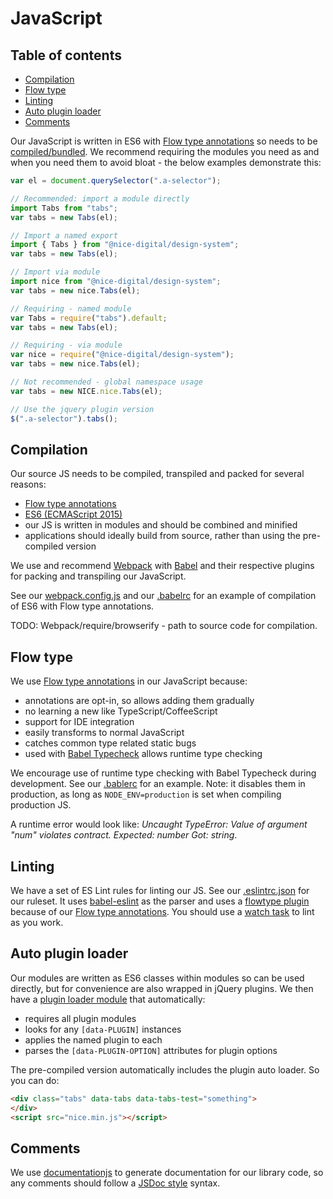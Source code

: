 # JavaScript

## Table of contents

* [Compilation](#compilation)
* [Flow type](#flow-type)
* [Linting](#linting)
* [Auto plugin loader](#auto-plugin-loader)
* [Comments](#comments)

Our JavaScript is written in ES6 with [Flow type annotations](#flow-type) so needs to be [compiled/bundled](#compilation). We recommend requiring the modules you need as and when you need them to avoid bloat - the below examples demonstrate this:

```JavaScript
var el = document.querySelector(".a-selector");

// Recommended: import a module directly
import Tabs from "tabs";
var tabs = new Tabs(el);

// Import a named export
import { Tabs } from "@nice-digital/design-system";
var tabs = new Tabs(el);

// Import via module
import nice from "@nice-digital/design-system";
var tabs = new nice.Tabs(el);

// Requiring - named module
var Tabs = require("tabs").default;
var tabs = new Tabs(el);

// Requiring - via module
var nice = require("@nice-digital/design-system");
var tabs = new nice.Tabs(el);

// Not recommended - global namespace usage
var tabs = new NICE.nice.Tabs(el);

// Use the jquery plugin version
$(".a-selector").tabs();
```

## Compilation

Our source JS needs to be compiled, transpiled and packed for several reasons:

- [Flow type annotations](#flow-type)
- [ES6 (ECMAScript 2015)](https://github.com/lukehoban/es6features)
- our JS is written in modules and should be combined and minified
- applications should ideally build from source, rather than using the pre-compiled version

We use and recommend [Webpack](https://webpack.github.io/) with [Babel](https://babeljs.io/) and their respective plugins for packing and transpiling our JavaScript.

See our [webpack.config.js](../../webpack.config.js) and our [.babelrc](../../.babelrc) for an example of compilation of ES6 with Flow type annotations.

TODO: Webpack/require/browserify - path to source code for compilation.

## Flow type

We use [Flow type annotations](https://flowtype.org/) in our JavaScript because:

- annotations are opt-in, so allows adding them gradually
- no learning a new like TypeScript/CoffeeScript
- support for IDE integration
- easily transforms to normal JavaScript
- catches common type related static bugs
- used with [Babel Typecheck](https://github.com/codemix/babel-plugin-typecheck) allows runtime type checking

We encourage use of runtime type checking with Babel Typecheck during development. See our [.bablerc](../../.babelrc) for an example. Note: it disables them in production, as long as `NODE_ENV=production` is set when compiling production JS.

A runtime error would look like: *Uncaught TypeError: Value of argument "num" violates contract. Expected: number Got: string*.

## Linting

We have a set of ES Lint rules for linting our JS. See our [.eslintrc.json](.eslintrc.json) for our ruleset. It uses [babel-eslint](https://github.com/babel/babel-eslint) as the parser and uses a [flowtype plugin](eslint-plugin-flowtype) because of our [Flow type annotations](#flow-type). You should use a [watch task](../../.grunt-tasks/watch.js#L24-L30) to lint as you work.

## Auto plugin loader

Our modules are written as ES6 classes within modules so can be used directly, but for convenience are also wrapped in jQuery plugins. We then have a [plugin loader module](plugin-autoloader.js) that automatically:

- requires all plugin modules
- looks for any `[data-PLUGIN]` instances
- applies the named plugin to each
- parses the `[data-PLUGIN-OPTION]` attributes for plugin options

The pre-compiled version automatically includes the plugin auto loader. So you can do:

```html
<div class="tabs" data-tabs data-tabs-test="something">
</div>
<script src="nice.min.js"></script>
```

## Comments

We use [documentationjs](http://documentation.js.org/) to generate documentation for our library code, so any comments should follow a [JSDoc style](https://github.com/documentationjs/documentation/blob/master/docs/GETTING_STARTED.md) syntax.

